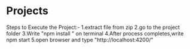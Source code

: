 # Projects
Steps to Execute the Project:-
1.extract file from zip
2.go to the project folder 
3.Write "npm install " on terminal
4.After process completes,write npm start
5.open browser and type "http://localhost:4200/"
